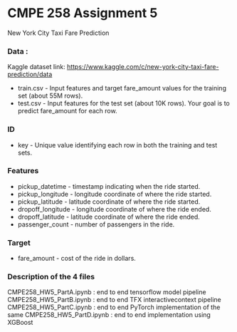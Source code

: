 # **CMPE 258 Assignment 5**
New York City Taxi Fare Prediction

### Data :
Kaggle dataset link: https://www.kaggle.com/c/new-york-city-taxi-fare-prediction/data

- train.csv - Input features and target fare_amount values for the training set (about 55M rows).
- test.csv - Input features for the test set (about 10K rows). Your goal is to predict fare_amount for each row.

### ID
* key - Unique value identifying each row in both the training and test sets.

### Features
* pickup_datetime - timestamp indicating when the ride started.
* pickup_longitude - longitude coordinate of where the ride started.
* pickup_latitude - latitude coordinate of where the ride started.
* dropoff_longitude - longitude coordinate of where the ride ended.
* dropoff_latitude - latitude coordinate of where the ride ended.
* passenger_count - number of passengers in the ride.
### Target
* fare_amount - cost of the ride in dollars. 

### Description of the 4 files
CMPE258_HW5_PartA.ipynb : end to end tensorflow model pipeline
CMPE258_HW5_PartB.ipynb : end to end TFX interactivecontext pipeline
CMPE258_HW5_PartC.ipynb : end to end PyTorch implementation of the same
CMPE258_HW5_PartD.ipynb : end to end implementation using XGBoost


